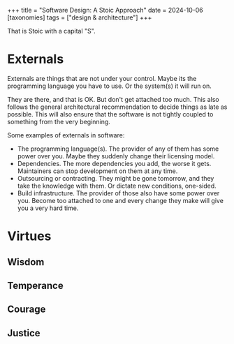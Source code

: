 +++
title = "Software Design: A Stoic Approach"
date = 2024-10-06
[taxonomies]
tags = ["design & architecture"]
+++

That is Stoic with a capital "S".

# Externals
Externals are things that are not under your control. Maybe its the programming language you have to use. Or the system(s) it will run on.

They are there, and that is OK. But don't get attached too much. This also follows the general architectural recommendation to decide things as late as possible. This will also ensure that the software is not tightly coupled to something from the very beginning.

Some examples of externals in software:
* The programming language(s). The provider of any of them has some power over you. Maybe they suddenly change their licensing model.
* Dependencies. The more dependencies you add, the worse it gets. Maintainers can stop development on them at any time.
* Outsourcing or contracting. They might be gone tomorrow, and they take the knowledge with them. Or dictate new conditions, one-sided.
* Build infrastructure. The provider of those also have some power over you. Become too attached to one and every change they make will give you a very hard time. 


# Virtues
## Wisdom
## Temperance
## Courage
## Justice
